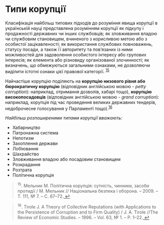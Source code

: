 # Типи корупції

Класифікація найбільш типових підходів до розуміння явища корупції в українській науці представлена розумінням корупції як підкупу і продажності державних чи інших службовців; як зловживання владою чи службовим становищем, вчиненого з корисливою метою або з особистої зацікавленості; як використання службових повноважень, статусу посади, а також її авторитету та пов’язаних із ними можливостей для задоволення особистого інтересу або групових інтересів; як елемента або різновиду організованої злочинності; як визначень, що обмежуються загальними ознаками, не дозволяючи виділити істотні ознаки цієї правової категорії. <sup><a href="#fn_15" id="reffn_15">15</a></sup>

Найчастіше корупцію поділяють на <b>корупцію низового рівня або бюрократичну корупцію</b> (відповідник англійською мовою - <i>petty corruption</i>): наприклад, отримання дозволів, хабарі тощо), <b>корупцію високопосадовців</b> (відповідник англійською мовою - <i>grand corruption</i>): наприклад, корупція під час проведення великих державних тендерів, недоброчесне голосування у Парламенті тощо).<sup><a href="#fn_16" id="reffn_16">16</a></sup>

<i>Найбільш розпоширеними типами корупції вважають:</i>
<ul>
<li>Хабарництво</li>
<li>Патронажна система</li>
<li>Непотизм</li>
<li>Захоплення держави</li>
<li>Лобіювання</li>
<li>Шахрайство</li>
<li>Зловживання владою або посадовим становищем</li>
<li>Розкрадання</li>
<li>Розтрата</li>
<li>Політична корупція</li>
</ul>

<blockquote id="fn_15">
<sup>15</sup>. Мельник М. Політична корупція: сутність, чинники, засоби протидії / М. Мельник // Національна безпека і оборона. – 2009. – Т. 111, № 7. – С. 67–72.<a href="#reffn_15" title="Jump back to footnote [15] in the text."> ↩</a>
</blockquote>
<blockquote id="fn_16">
<sup>16</sup>. Tirole J. A Theory of Collective Reputations (with Applications to the Persistence of Corruption and to Firm Quality) / J. A. Tirole //The Review of Economic Studies. – 1996. – Vol. 63, № 1. – P. 1–22.<a href="#reffn_16" title="Jump back to footnote [16] in the text."> ↩</a>
</blockquote>